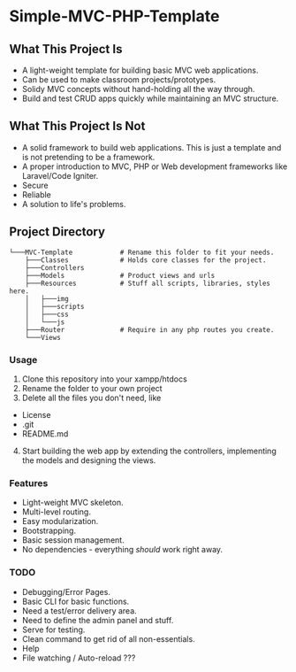 # Simple-MVC-PHP-Template

## What This Project Is
- A light-weight template for building basic MVC web applications.
- Can be used to make classroom projects/prototypes.
- Solidy MVC concepts without hand-holding all the way through.
- Build and test CRUD apps quickly while maintaining an MVC structure.

## What This Project Is Not
- A solid framework to build web applications. This is just a template and is not pretending to be a framework.
- A proper introduction to MVC, PHP or Web development frameworks like Laravel/Code Igniter.
- Secure
- Reliable
- A solution to life's problems.

## Project Directory
```
└───MVC-Template            # Rename this folder to fit your needs.
    ├───Classes             # Holds core classes for the project.
    ├───Controllers         
    ├───Models              # Product views and urls
    ├───Resources           # Stuff all scripts, libraries, styles here.
    │   ├───img
    │   ├───scripts
    │   ├───css
    │   └───js
    ├───Router              # Require in any php routes you create.
    └───Views
```

### Usage
1. Clone this repository into your xampp/htdocs
2. Rename the folder to your own project
3. Delete all the files you don't need, like
- License
- .git
- README.md
4. Start building the web app by extending the controllers, implementing the models and designing the views.

### Features
- Light-weight MVC skeleton.
- Multi-level routing.
- Easy modularization.
- Bootstrapping.
- Basic session management.
- No dependencies - everything *should* work right away.



### TODO
- Debugging/Error Pages.
- Basic CLI for basic functions.
- Need a test/error delivery area.
- Need to define the admin panel and stuff.
- Serve for testing.
- Clean command to get rid of all non-essentials.
- Help
- File watching / Auto-reload ???
